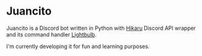 # Juancito

Juancito is a Discord bot written in Python with [Hikaru](https://github.com/hikari-py/hikari) Discord API wrapper and its command handler [Lightbulb](https://github.com/tandemdude/hikari-lightbulb).

I'm currently developing it for fun and learning purposes.
